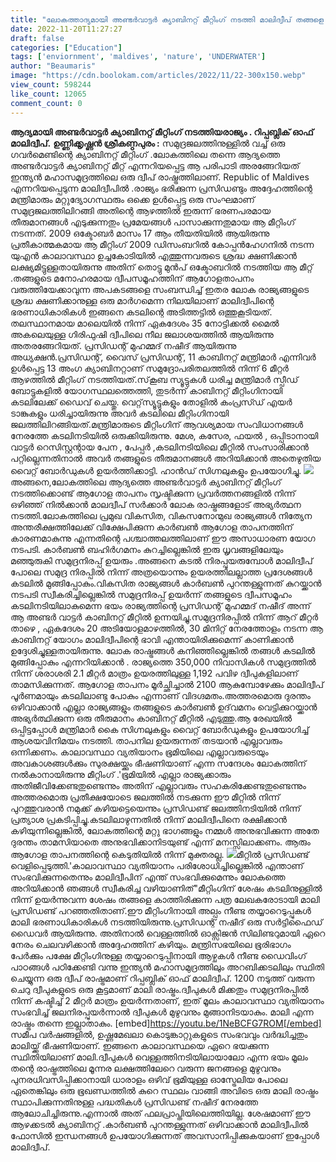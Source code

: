 ```yaml
---
title: "ലോകത്താദ്യമായി അണ്ടർവാട്ടർ ക്യാബിനറ്റ് മീറ്റിംഗ് നടത്തി മാലിദ്വീപ് തങ്ങളെ രക്ഷിക്കാൻ ലോകത്തോട് അഭ്യർത്ഥിച്ചു"
date: 2022-11-20T11:27:27
draft: false
categories: ["Education"]
tags: ['enviornment', 'maldives', 'nature', 'UNDERWATER']
author: "Beaumaris"
image: "https://cdn.boolokam.com/articles/2022/11/22-300x150.webp"
view_count: 598244
like_count: 12065
comment_count: 0
---
```


**ആദ്യമായി അണ്ടർവാട്ടർ ക്യാബിനറ്റ് മീറ്റിംഗ് നടത്തിയരാജ്യം . റിപ്പബ്ലിക് ഓഫ് മാലിദ്വീപ്.** **ഉണ്ണിക്കൃഷ്ണൻ ശ്രീകണ്ഠപുരം :** സമുദ്രജലത്തിനുള്ളിൽ വച്ച് ഒരു ഗവർമെണ്ടിന്റെ ക്യാബിനറ്റ് മീറ്റിംഗ് .ലോകത്തിലെ തന്നെ ആദ്യത്തെ അണ്ടർവാട്ടർ ക്യാബിനറ്റ് മീറ്റ് എന്നറിയപ്പെട്ട ആ പരിപാടി അരങ്ങേറിയത് ഇന്ത്യൻ മഹാസമുദ്രത്തിലെ ഒരു ദ്വീപ് രാഷ്ട്രത്തിലാണ്. Republic of Maldives എന്നറിയപ്പെടുന്ന മാലിദ്വീപിൽ .രാജ്യം ഭരിക്കുന്ന പ്രസിഡണ്ടും അദ്ദേഹത്തിന്റെ മന്ത്രിമാരും മറ്റുദ്യോഗസ്ഥരും ഒക്കെ ഉൾപ്പെട്ട ഒരു സംഘമാണ് സമുദ്രജലത്തിലിറങ്ങി അതിന്റെ ആഴത്തിൽ ഇരുന്ന് ഭരണപരമായ തീരുമാനങ്ങൾ എടുക്കുന്നതും പ്രമേയങ്ങൾ പാസാക്കുന്നതുമായ ആ മീറ്റിംഗ് നടന്നത്. 2009 ഒക്ടോബർ മാസം 17 ആം തീയതിയിൽ ആയിരുന്നു പ്രതീകാത്മകമായ ആ മീറ്റിംഗ് 2009 ഡിസംബറിൽ കോപ്പൻഹേഗനിൽ നടന്ന യുഎൻ കാലാവസ്ഥാ ഉച്ചകോടിയിൽ എത്തുന്നവരുടെ ശ്രദ്ധ ക്ഷണിക്കാൻ ലക്ഷ്യമിട്ടുള്ളതായിരുന്നു അതിന് തൊട്ടു മുൻപ് ഒക്ടോബറിൽ നടത്തിയ ആ മീറ്റ് .തങ്ങളുടെ മനോഹരമായ ദ്വീപസമൂഹത്തിന് ആഗോളതാപനം വരുത്തിയേക്കാവുന്ന അപകടങ്ങളെ സംബന്ധിച്ച് ഇതര ലോക രാജ്യങ്ങളുടെ ശ്രദ്ധ ക്ഷണിക്കാനുള്ള ഒരു മാർഗമെന്ന നിലയിലാണ് മാലിദ്വീപിന്റെ ഭരണാധികാരികൾ ഇങ്ങനെ കടലിന്റെ അടിത്തട്ടിൽ ഒത്തുകൂടിയത്. തലസ്ഥാനമായ മാലെയിൽ നിന്ന് ഏകദേശം 35 നോട്ടിക്കൽ മൈൽ അകലെയുള്ള ഗിരിഫുഷി ദ്വീപിലെ നീല ജലാശയത്തിൽ ആയിരുന്നു അതരങ്ങേറിയത്. പ്രസിഡന്റ് മുഹമ്മദ് നഷീദ് ആയിരുന്നു അധ്യക്ഷൻ.പ്രസിഡന്റ്, വൈസ് പ്രസിഡന്റ്, 11 കാബിനറ്റ് മന്ത്രിമാർ എന്നിവർ ഉൾപ്പെട്ട 13 അംഗ ക്യാബിനറ്റാണ് സമുദ്രോപരിതലത്തിൽ നിന്ന് 6 മീറ്റർ ആഴത്തിൽ മീറ്റിംഗ് നടത്തിയത്.സ്‌കൂബ സ്യൂട്ടുകൾ ധരിച്ച മന്ത്രിമാർ സ്പീഡ് ബോട്ടുകളിൽ യോഗസ്ഥലത്തെത്തി, തുടർന്ന് കാബിനറ്റ് മീറ്റിംഗിനായി കടലിലേക്ക് ഡൈവ് ചെയ്തു. വെറ്റ്‌സ്യൂട്ടുകളും തോളിൽ കംപ്രസ്ഡ് എയർ ടാങ്കുകളും ധരിച്ചായിരുന്നു അവർ കടലിലെ മീറ്റിംഗിനായി ജലത്തിലിറങ്ങിയത്.മന്ത്രിമാരുടെ മീറ്റിംഗിന് ആവശ്യമായ സംവിധാനങ്ങൾ നേരത്തേ കടലിനടിയിൽ ഒരുക്കിയിരുന്നു. മേശ, കസേര, ഫയൽ , ഒപ്പിടാനായി വാട്ടർ റെസിസ്റ്റന്റായ പേന , പേപ്പർ ,കടലിനടിയിലെ മീറ്റിൽ സംസാരിക്കാൻ പറ്റില്ലെന്നതിനാൽ അവർ തങ്ങളുടെ തീരുമാനങ്ങൾ അറിയിക്കാൻ അതെഴുതിയ വൈറ്റ് ബോർഡുകൾ ഉയർത്തിക്കാട്ടി. ഹാൻഡ് സിഗ്നലുകളും ഉപയോഗിച്ചു. ![](https://cdn.boolokam.com/articles/2022/11/FW-300x199.webp)അങ്ങനെ,ലോകത്തിലെ ആദ്യത്തെ അണ്ടർവാട്ടർ ക്യാബിനറ്റ് മീറ്റിംഗ് നടത്തിക്കൊണ്ട് ആഗോള താപനം സൃഷ്ടിക്കുന്ന പ്രവർത്തനങ്ങളിൽ നിന്ന് ഒഴിഞ്ഞ് നിൽക്കാൻ മാലദ്വീപ് സർക്കാർ ലോക രാഷ്ട്രങ്ങളോട് അഭ്യർത്ഥന നടത്തി.ലോകത്തിലെ പ്രമുഖ വികസിത, വികസനോന്മുഖ രാജ്യങ്ങൾ നിത്യേന അന്തരീക്ഷത്തിലേക്ക് വിക്ഷേപിക്കുന്ന കാർബൺ ആഗോള താപനത്തിന് കാരണമാകുന്നു എന്നതിന്റെ പശ്ചാത്തലത്തിലാണ് ഈ അസാധാരണ യോഗ നടപടി. കാർബൺ ബഹിർഗമനം കുറച്ചില്ലെങ്കിൽ ഇരു ധൃവങ്ങളിലേയും മഞ്ഞുരുകി സമുദ്രനിരപ്പ് ഉയരും .അങ്ങനെ കടൽ നിരപ്പുയരുമ്പോൾ മാലിദ്വീപ് പോലെ സമുദ്ര നിരപ്പിൽ നിന്ന് അത്രയൊന്നും ഉയരത്തിലല്ലാത്ത പ്രദേശങ്ങൾ കടലിൽ മുങ്ങിപ്പോകും.വികസിത രാജ്യങ്ങൾ കാർബൺ പുറന്തള്ളുന്നത് കുറയ്ക്കാൻ നടപടി സ്വീകരിച്ചില്ലെങ്കിൽ സമുദ്രനിരപ്പ് ഉയർന്ന് തങ്ങളുടെ ദ്വീപസമൂഹം കടലിനടിയിലാകുമെന്ന ഭയം രാജ്യത്തിന്റെ പ്രസിഡന്റ് മുഹമ്മദ് നഷീദ് അന്ന് ആ അണ്ടർ വാട്ടർ കാബിനറ്റ് മീറ്റിൽ ഉന്നയിച്ചു.സമുദ്രനിരപ്പിൽ നിന്ന് ആറ് മീറ്റർ താഴെ , ഏകദേശം 20 അടിയോളമാഴത്തിൽ, 30 മിനിറ്റ് നേരത്തോളം നടന്ന ആ കാബിനറ്റ് യോഗം മാലിദ്വീപിന്റെ ഭാവി എന്തായിരിക്കുമെന്ന് കാണിക്കാൻ ഉദ്ദേശിച്ചുള്ളതായിരുന്നു. ലോക രാഷ്ട്രങ്ങൾ കനിഞ്ഞില്ലെങ്കിൽ തങ്ങൾ കടലിൽ മുങ്ങിപ്പോകും എന്നറിയിക്കാൻ . രാജ്യത്തെ 350,000 നിവാസികൾ സമുദ്രത്തിൽ നിന്ന് ശരാശരി 2.1 മീറ്റർ മാത്രം ഉയരത്തിലുള്ള 1,192 പവിഴ ദ്വീപുകളിലാണ് താമസിക്കുന്നത്. ആഗോള താപനം മൂർച്ഛിച്ചാൽ 2100 ആകുമ്പോഴേക്കും മാലിദ്വീപ് പൂർണമായും കടലിലാണ്ടു പോകും എന്നാണ് വിദഗ്ദമതം.അത്തരമൊരു ദുരന്തം ഒഴിവാക്കാൻ എല്ലാ രാജ്യങ്ങളും തങ്ങളുടെ കാർബൺ ഉദ്‌വമനം വെട്ടിക്കുറയ്ക്കാൻ അഭ്യർത്ഥിക്കുന്ന ഒരു തീരുമാനം കാബിനറ്റ് മീറ്റിൽ എടുത്തു.ആ രേഖയിൽ ഒപ്പിട്ടപ്പോൾ മന്ത്രിമാർ കൈ സിഗ്നലുകളും വൈറ്റ് ബോർഡുകളും ഉപയോഗിച്ച് ആശയവിനിമയം നടത്തി. താപനില ഉയരുന്നത് തടയാൻ എല്ലാവരും ഒന്നിക്കണം. കാലാവസ്ഥാ വ്യതിയാനം ഭൂമിയിലെ എല്ലാവരുടെയും അവകാശങ്ങൾക്കും സുരക്ഷയ്ക്കും ഭീഷണിയാണ് എന്ന സന്ദേശം ലോകത്തിന് നൽകാനായിരുന്നു മീറ്റിംഗ് .'ഭൂമിയിൽ എല്ലാ രാജ്യക്കാരും അതിജീവിക്കേണ്ടതുണ്ടെന്നും അതിന് എല്ലാവരും സഹകരിക്കേണ്ടതുണ്ടെന്നും അത്തരമൊരു പ്രതീക്ഷയോടെ ജലത്തിൽ നടക്കുന്ന ഈ മീറ്റിൽ നിന്ന് പുറത്തുവരാൻ നമുക്ക് കഴിയട്ടെയെന്നും പ്രസിഡണ്ട് ജലത്തിനടിയിൽ നിന്ന് പ്രത്യാശ പ്രകടിപ്പിച്ചു.കടലിലാഴുന്നതിൽ നിന്ന് മാലിദ്വീപിനെ രക്ഷിക്കാൻ കഴിയുന്നില്ലെങ്കിൽ, ലോകത്തിന്റെ മറ്റു ഭാഗങ്ങളും നമ്മൾ അനുഭവിക്കുന്ന അതേ ദുരന്തം താമസിയാതെ അനുഭവിക്കാനിടയുണ്ട് എന്ന് മനസ്സിലാക്കണം. ആരും ആഗോള താപനത്തിന്റെ കെടുതിയിൽ നിന്ന് മുക്തരല്ല. ![](https://cdn.boolokam.com/articles/2022/11/s4.reutersmedia-300x193.jpg)മീറ്റിൽ പ്രസിഡണ്ട് വെളിപ്പെടുത്തി.'കാലാവസ്ഥാ വ്യതിയാനം പരിശോധിച്ചില്ലെങ്കിൽ എന്താണ് സംഭവിക്കുന്നതെന്നും മാലിദ്വീപിന് എന്ത് സംഭവിക്കുമെന്നും ലോകത്തെ അറിയിക്കാൻ ഞങ്ങൾ സ്വീകരിച്ച വഴിയാണിത്"മീറ്റിംഗിന് ശേഷം കടലിനുള്ളിൽ നിന്ന് ഉയർന്നുവന്ന ശേഷം തങ്ങളെ കാത്തിരിക്കുന്ന പത്ര ലേഖകരോടായി മാലി പ്രസിഡണ്ട് പറഞ്ഞതിതാണ്.ഈ മീറ്റിംഗിനായി അല്പം നീണ്ട തയ്യാറെടുപ്പുകൾ മാലി ഭരണാധികാരികൾ നടത്തിയിരുന്നു.പ്രസിഡന്റ് നഷീദ് ഒരു സർട്ടിഫൈഡ് ഡൈവർ ആയിരുന്നു. അതിനാൽ വെള്ളത്തിൽ ഓക്സിജൻ സിലിണ്ടറുമായി ഏറെ നേരം ചെലവഴിക്കാൻ അദ്ദേഹത്തിന് കഴിയും. മന്ത്രിസഭയിലെ ഭൂരിഭാഗം പേർക്കും പക്ഷേ മീറ്റിംഗിനുള്ള തയ്യാറെടുപ്പിനായി ആഴ്ചകൾ നീണ്ട ഡൈവിംഗ് പാഠങ്ങൾ പഠിക്കേണ്ടി വന്നു ഇന്ത്യൻ മഹാസമുദ്രത്തിലും അറബിക്കടലിലും സ്ഥിതി ചെയ്യുന്ന ഒരു ദ്വീപ് രാഷ്ട്രമാണ് റിപ്പബ്ലിക് ഓഫ് മാലിദ്വീപ്. 1200 നടുത്ത് വരുന്ന ചെറു ദ്വീപുകളുടെ ഒരു കൂട്ടമാണ് മാലി രാഷ്ട്രം.ദ്വീപുകൾ മിക്കതും സമുദ്രനിരപ്പിൽ നിന്ന് കഷ്ടിച്ച് 2 മീറ്റർ മാത്രം ഉയർന്നതാണ്, ഇത് മൂലം കാലാവസ്ഥാ വ്യതിയാനം സംഭവിച്ച് ജലനിരപ്പുയർന്നാൽ ദ്വീപുകൾ മുഴുവനും മുങ്ങാനിടയാകും. മാലി എന്ന രാഷ്ട്രം തന്നെ ഇല്ലാതാകും. [embed]https://youtu.be/1NeBCFG7ROM[/embed] സമീപ വർഷങ്ങളിൽ, ഉഷ്ണമേഖലാ കൊടുങ്കാറ്റുകളുടെ സംഭവവും വർദ്ധിച്ചതും മാലിയ്ക്ക് ഭീഷണിയാണ്. ഇങ്ങനെ കാലാവസ്ഥയെ ഏറെ ഭയക്കുന്ന സ്ഥിതിയിലാണ് മാലി.ദ്വീപുകൾ വെള്ളത്തിനടിയിലായാലോ എന്ന ഭയം മൂലം തന്റെ രാഷ്ട്രത്തിലെ മൂന്നര ലക്ഷത്തിലേറെ വരുന്ന ജനങ്ങളെ മുഴുവനും പുനരധിവസിപ്പിക്കാനായി ധാരാളം ഒഴിവ് ഭൂമിയുള്ള ഓസ്ട്രേലിയ പോലെ ഏതെങ്കിലും ഒരു ഭൂഖണ്ഡത്തിൽ കുറെ സ്ഥലം വാങ്ങി അവിടെ ഒരു മാലി രാഷ്ട്രം സ്ഥാപിക്കുന്നതിനുള്ള പദ്ധതികൾ പ്രസിഡണ്ട് നഷീദ് നേരത്തേ ആലോചിച്ചിരുന്നു.എന്നാൽ അത് ഫലപ്രാപ്തിയിലെത്തിയില്ല. ശേഷമാണ് ഈ ആഴക്കടൽ ക്യാബിനറ്റ് .കാർബൺ പുറന്തള്ളുന്നത് ഒഴിവാക്കാൻ മാലിദ്വീപിൽ ഫോസിൽ ഇന്ധനങ്ങൾ ഉപയോഗിക്കുന്നത് അവസാനിപ്പിക്കുകയാണ് ഇപ്പോൾ മാലിദ്വീപ്.
